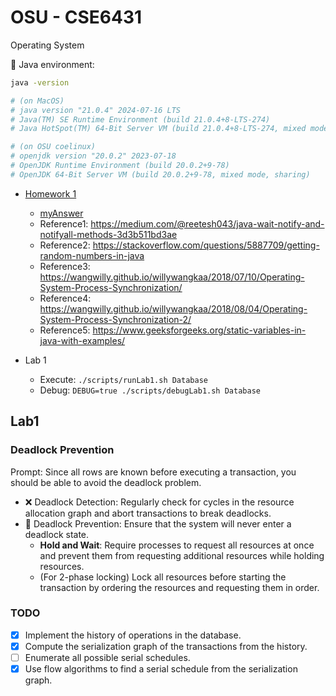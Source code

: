# OSU - CSE6431

Operating System

📌 Java environment:
```bash
java -version

# (on MacOS)
# java version "21.0.4" 2024-07-16 LTS
# Java(TM) SE Runtime Environment (build 21.0.4+8-LTS-274)
# Java HotSpot(TM) 64-Bit Server VM (build 21.0.4+8-LTS-274, mixed mode, sharing)

# (on OSU coelinux)
# openjdk version "20.0.2" 2023-07-18
# OpenJDK Runtime Environment (build 20.0.2+9-78)
# OpenJDK 64-Bit Server VM (build 20.0.2+9-78, mixed mode, sharing)
```


- [Homework 1](./hw1/hw1.pdf)
    - [myAnswer](./hw1/myAnswer.md)
    - Reference1: https://medium.com/@reetesh043/java-wait-notify-and-notifyall-methods-3d3b511bd3ae
    - Reference2: https://stackoverflow.com/questions/5887709/getting-random-numbers-in-java
    - Reference3: https://wangwilly.github.io/willywangkaa/2018/07/10/Operating-System-Process-Synchronization/
    - Reference4: https://wangwilly.github.io/willywangkaa/2018/08/04/Operating-System-Process-Synchronization-2/
    - Reference5: https://www.geeksforgeeks.org/static-variables-in-java-with-examples/

- Lab 1
    - Execute: `./scripts/runLab1.sh Database`
    - Debug: `DEBUG=true ./scripts/debugLab1.sh Database`


## Lab1

### Deadlock Prevention

Prompt: Since all rows are known before executing a transaction, you should be able to avoid the deadlock problem.

- ❌ Deadlock Detection: Regularly check for cycles in the resource allocation graph and abort transactions to break deadlocks.
- 🚧 Deadlock Prevention: Ensure that the system will never enter a deadlock state.
    - **Hold and Wait**: Require processes to request all resources at once and prevent them from requesting additional resources while holding resources.
    - (For 2-phase locking) Lock all resources before starting the transaction by ordering the resources and requesting them in order.

### TODO

- [x] Implement the history of operations in the database.
- [x] Compute the serialization graph of the transactions from the history.
- [ ] Enumerate all possible serial schedules.
- [x] Use flow algorithms to find a serial schedule from the serialization graph.
